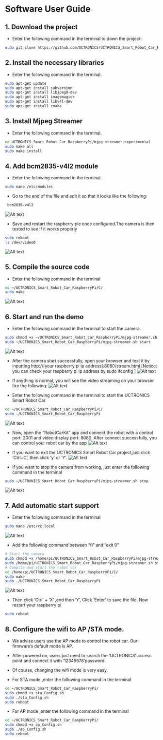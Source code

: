 # Software User Guide

## 1. Download the project
- Enter the following command in the terminal to down the project:
```Bash
sudo git clone https://github.com/UCTRONICS/UCTRONICS_Smart_Robot_Car_RaspberryPi.git
```
## 2. Install the necessary libraries
- Enter the following command in the terminal.
```Bash
sudo apt-get update
sudo apt-get install subversion
sudo apt-get install libjpeg8-dev
sudo apt-get install imagemagick
sudo apt-get install libv4l-dev
sudo apt-get install cmake
```
## 3. Install Mjpeg Streamer
- Enter the following command in the terminal.
```Bash
cd UCTRONICS_Smart_Robot_Car_RaspberryPi/mjpg-streamer-experimental
sudo make all
sudo make install
```
## 4. Add bcm2835-v4l2 module
- Enter the following command in the terminal.
```Bash
sudo nano /etc/modules
```
- Go to the end of the file and edit it so that it looks like the following:
```Bash
 bcm2835-v4l2
```
![Alt text](https://github.com/UCTRONICS/UCTRONICS_Smart_Robot_Car_RaspberryPi/blob/master/image/1.png)

- Save and restart the raspberry pie once configured.The camera is then tested to see if it works properly
```Bash
sudo reboot
ls /dev/video0
```
![Alt text](https://github.com/UCTRONICS/UCTRONICS_Smart_Robot_Car_RaspberryPi/blob/master/image/2.png)

## 5. Compile the source code 
- Enter the following command in the terminal
```Bash
cd ~/UCTRONICS_Smart_Robot_Car_RaspberryPi/C/
sudo make
```
![Alt text](https://github.com/UCTRONICS/UCTRONICS_Smart_Robot_Car_RaspberryPi/blob/master/image/3.png)

## 6. Start and run the demo
- Enter the following command in the terminal to start the camera.
```Bash
sudo chmod +x ~/UCTRONICS_Smart_Robot_Car_RaspberryPi/mjpg-streamer.sh
sudo ~/UCTRONICS_Smart_Robot_Car_RaspberryPi/mjpg-streamer.sh start
```
![Alt text](https://github.com/UCTRONICS/UCTRONICS_Smart_Robot_Car_RaspberryPi/blob/master/image/4.png)

- After the camera start successfully, open your browser and test it by inputting
 http://[your raspberry pi ip address]:8080/stream.html 
[Notice: you can check your raspberry pi ip address by sudo ifconfig ]
![Alt text](https://github.com/UCTRONICS/UCTRONICS_Smart_Robot_Car_RaspberryPi/blob/master/image/5.png)

- If anything is normal, you will see the video streaming on your browser like the following:
![Alt text](https://github.com/UCTRONICS/UCTRONICS_Smart_Robot_Car_RaspberryPi/blob/master/image/6.png)

- Enter the following command in the terminal to start the UCTRONICS Smart Robot Car
```Bash
cd ~/UCTRONICS_Smart_Robot_Car_RaspberryPi/C/
sudo ./UCTRONICS_Smart_Robot_Car_RaspberryPi
```
![Alt text](https://github.com/UCTRONICS/UCTRONICS_Smart_Robot_Car_RaspberryPi/blob/master/image/7.png)
- Now, open the “RobotCarKit” app and connect the robot with a control port: 2001 and video display port: 8080. After connect successfully, you can control your robot car by the app
![Alt text](https://github.com/UCTRONICS/UCTRONICS_Smart_Robot_Car_RaspberryPi/blob/master/image/8.png)

- If you want to exit the UCTRONICS Smart Robot Car project,just click ‘Ctrl+C’, then click ‘y’ or ‘Y’.
![Alt text](https://github.com/UCTRONICS/UCTRONICS_Smart_Robot_Car_RaspberryPi/blob/master/image/9.png)

- If you want to stop the camera from working, just enter the following command in the terminal
```Bash
sudo ~/UCTRONICS_Smart_Robot_Car_RaspberryPi/mjpg-streamer.sh stop
```
![Alt text](https://github.com/UCTRONICS/UCTRONICS_Smart_Robot_Car_RaspberryPi/blob/master/image/10.png)

## 7. Add automatic start support 
- Enter the following command in the terminal
```Bash
sudo nano /etc/rc.local
```
![Alt text](https://github.com/UCTRONICS/UCTRONICS_Smart_Robot_Car_RaspberryPi/blob/master/image/11.png)

- Add the following command between “fi” and “exit 0” 
```Bash
# Start the camera
sudo chmod +x /home/pi/UCTRONICS_Smart_Robot_Car_RaspberryPi/mjpg-streamer.sh
sudo /home/pi/UCTRONICS_Smart_Robot_Car_RaspberryPi/mjpg-streamer.sh start
# Compile and start the robot car
cd /home/pi/UCTRONICS_Smart_Robot_Car_RaspberryPi/C/
sudo make
sudo ./UCTRONICS_Smart_Robot_Car_RaspberryPi
```
![Alt text](https://github.com/UCTRONICS/UCTRONICS_Smart_Robot_Car_RaspberryPi/blob/master/image/12.png)

- Then click ‘Ctrl’ + ‘X’ ,and then ‘Y’, Click ‘Enter’ to save the file. Now restart your raspberry pi
```Bash
sudo reboot 
```
## 8. Configure the wifi to AP /STA mode.
- We advise users use the AP mode to control the robot car. Our firmware’s default mode is AP.
- After powered on, users just need to search the ‘UCTRONICS’ access point and connect it with ‘12345678’password. 
- Of course, changing the wifi mode is very easy.

- For STA mode ,enter the following command in the terminal
```Bash
cd ~/UCTRONICS_Smart_Robot_Car_RaspberryPi/
sudo chmod +x sta_Config.sh
sudo ./sta_Config.sh
sudo reboot
```
- For AP mode ,enter the following command in the terminal
```Bash
cd ~/UCTRONICS_Smart_Robot_Car_RaspberryPi/
sudo chmod +x ap_Config.sh
sudo ./ap_Config.sh
sudo reboot
```














